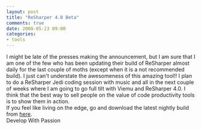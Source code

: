 ```yaml
---
layout: post
title: "ReSharper 4.0 Beta"
comments: true
date: 2008-05-23 09:00
categories:
- tools
---
```


I might be late of the presses making the announcement, but I am sure that I am one of the few who has been updating their build of ReSharper almost daily for the last couple of moths (except when it is a not recommended build). I just can't understate the awesomeness of this amazing tool!! I plan to do a ReSharper Jedi coding session with music and all in the next couple of weeks where I am going to go full tilt with Viemu and ReSharper 4.0. I think that the best way to sell people on the value of code productivity tools is to show them in action.  
If you feel like living on the edge, go and download the latest nightly build from [here](http://www.jetbrains.net/confluence/display/ReSharper/ReSharper+4.0+Nightly+Builds).  
Develop With Passion




